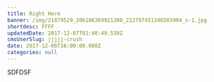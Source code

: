 ```yaml
---
title: Right Here
banner: /img/21879529_206186369921200_222797451340283904_n-1.jpg
shortdesc: FFFF
updatedDate: 2017-12-07T02:40:49.539Z
cmsUserSlug: jjjjj-crush
date: 2017-12-06T16:00:00.000Z
categories: null
---
```


SDFDSF